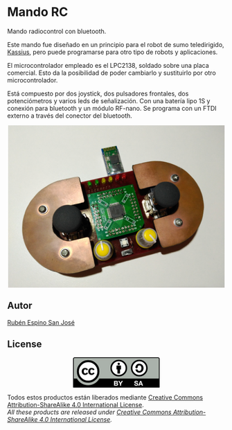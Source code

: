 # Mando RC
Mando radiocontrol con bluetooth.

Este mando fue diseñado en un principio para el robot de sumo teledirigido, [Kassius](https://github.com/Resaj/rc-sumo-kassius), pero puede programarse para otro tipo de robots y aplicaciones.

El microcontrolador empleado es el LPC2138, soldado sobre una placa comercial. Esto da la posibilidad de poder cambiarlo y sustituirlo por otro microcontrolador.

Está compuesto por dos joystick, dos pulsadores frontales, dos potenciómetros y varios leds de señalización. Con una batería lipo 1S y conexión para bluetooth y un módulo RF-nano. Se programa con un FTDI externo a través del conector del bluetooth.

<p align="center">
<img src="images/IMG_20161116_005833.jpg" width="500" align = "center">
</p>

## Autor
[Rubén Espino San José](https://github.com/Resaj)

## License
<p align="center">
<img src="license/by-sa.png" align = "center">
</p>

Todos estos productos están liberados mediante [Creative Commons Attribution-ShareAlike 4.0 International License](http://creativecommons.org/licenses/by-sa/4.0/).  
_All these products are released under [Creative Commons Attribution-ShareAlike 4.0 International License](http://creativecommons.org/licenses/by-sa/4.0/)._

